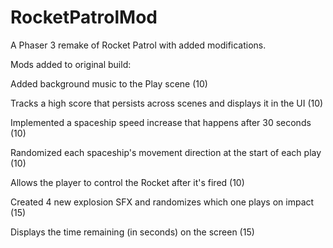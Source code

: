 # RocketPatrolMod
A Phaser 3 remake of Rocket Patrol with added modifications.

Mods added to original build:

Added background music to the Play scene (10)

Tracks a high score that persists across scenes and displays it in the UI (10)

Implemented a spaceship speed increase that happens after 30 seconds (10)

Randomized each spaceship's movement direction at the start of each play (10)

Allows the player to control the Rocket after it's fired (10) 

Created 4 new explosion SFX and randomizes which one plays on impact (15) 

Displays the time remaining (in seconds) on the screen (15)
